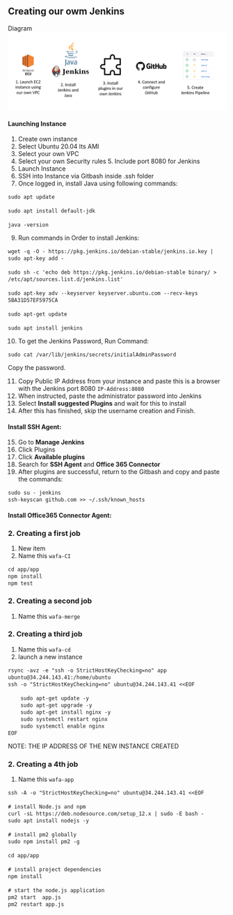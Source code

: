 ## Creating our owm Jenkins 

Diagram
![](Jenkins_pipeline_steps.png)

#### Launching Instance
1. Create own instance
2. Select Ubuntu 20.04 lts AMI
3. Select your own VPC 
4. Select your own Security rules
   5. Include port 8080 for Jenkins
6. Launch Instance
7. SSH into Instance via Gitbash inside .ssh folder
8. Once logged in, install Java using following commands:
```commandline
sudo apt update

sudo apt install default-jdk

java -version
```

9. Run commands in Order to install Jenkins:
```commandline
wget -q -O - https://pkg.jenkins.io/debian-stable/jenkins.io.key | sudo apt-key add -

sudo sh -c 'echo deb https://pkg.jenkins.io/debian-stable binary/ > /etc/apt/sources.list.d/jenkins.list'

sudo apt-key adv --keyserver keyserver.ubuntu.com --recv-keys 5BA31D57EF5975CA

sudo apt-get update

sudo apt install jenkins
```
10. To get the Jenkins Password, Run Command:
```commandline
sudo cat /var/lib/jenkins/secrets/initialAdminPassword
```
Copy the password.

11. Copy Public IP Address from your instance and paste this is a browser with the Jenkins port 8080
`IP-Address:8080`
12. When instructed, paste the administrator password into Jenkins
13. Select **Install suggested Plugins** and wait for this to install
14. After this has finished, skip the username creation and Finish.

#### Install SSH Agent:
15. Go to **Manage Jenkins**
16. Click Plugins 
17. Click **Available plugins**
18. Search for **SSH Agent** and **Office 365 Connector**
19. After plugins are successful, return to the Gitbash and copy and paste the commands:
```commandline
sudo su - jenkins
ssh-keyscan github.com >> ~/.ssh/known_hosts
```
#### Install Office365 Connector Agent:

### 2. Creating a first job
1. New item
2. Name this `wafa-CI`

```commandline
cd app/app
npm install
npm test
```

   
### 2. Creating a second job
1. Name this `wafa-merge`


### 2. Creating a third job
1. Name this `wafa-cd`
2. launch a new instance

```commandline
rsync -avz -e "ssh -o StrictHostKeyChecking=no" app ubuntu@34.244.143.41:/home/ubuntu
ssh -o "StrictHostKeyChecking=no" ubuntu@34.244.143.41 <<EOF

    sudo apt-get update -y
    sudo apt-get upgrade -y
    sudo apt-get install nginx -y
    sudo systemctl restart nginx
    sudo systemctl enable nginx
EOF
```
NOTE: THE IP ADDRESS OF THE NEW INSTANCE CREATED


### 2. Creating a 4th job
1. Name this `wafa-app`
```commandline
ssh -A -o "StrictHostKeyChecking=no" ubuntu@34.244.143.41 <<EOF

# install Node.js and npm
curl -sL https://deb.nodesource.com/setup_12.x | sudo -E bash -
sudo apt install nodejs -y

# install pm2 globally
sudo npm install pm2 -g

cd app/app

# install project dependencies
npm install

# start the node.js application
pm2 start  app.js
pm2 restart app.js
```



